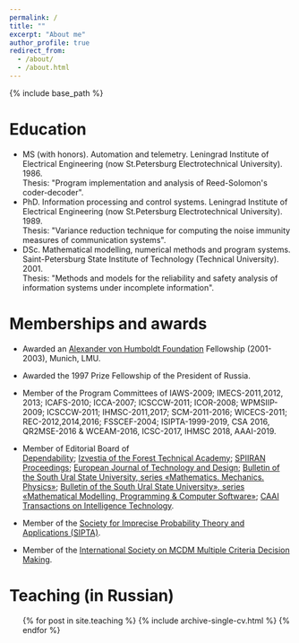 ```yaml
---
permalink: /
title: ""
excerpt: "About me"
author_profile: true
redirect_from: 
  - /about/
  - /about.html
---
```


{% include base_path %}

Education
======
* MS (with honors). Automation and telemetry. Leningrad Institute of Electrical Engineering (now St.Petersburg Electrotechnical University). 1986. <br> Thesis: "Program implementation and analysis of Reed-Solomon's coder-decoder".
* PhD. Information processing and control systems. Leningrad Institute of Electrical Engineering (now St.Petersburg Electrotechnical University). 1989. <br> Thesis: "Variance reduction technique for computing the noise immunity measures of communication systems".
* DSc. Mathematical modelling, numerical methods and program systems. Saint-Petersburg State Institute of Technology (Technical University). 2001. <br> Thesis: "Methods and models for the reliability and safety analysis of information systems under incomplete information".
  
Memberships and awards
======
* Awarded an [Alexander von Humboldt Foundation](http://www.avh.de/) Fellowship (2001-2003), Munich, LMU.

* Awarded the 1997 Prize Fellowship of the President of Russia.

* Member of the Program Committees of IAWS-2009; IMECS-2011,2012, 2013; ICAFS-2010; ICCA-2007; ICSCCW-2011; ICOR-2008; WPMSIIP-2009; ICSCCW-2011; IHMSC-2011,2017; SCM-2011-2016; WICECS-2011; REC-2012,2014,2016; FSSCEF-2004; ISIPTA-1999-2019, CSA 2016, QR2MSE-2016 & WCEAM-2016, ICSC-2017, IHMSC 2018, AAAI-2019.

* Member of Editorial Board of  
[Dependability](https://www.dependability.ru/jour#); 
[Izvestia of the Forest Technical Academy](http://en.spbftu.ru/publications/scientific-edition-izvestia-sankt-peterburgskoj-lesotehniceskoj-akademii/); 
[SPIIRAN Proceedings](http://proceedings.spiiras.nw.ru/index.php/sp);
[European Journal of Technology and Design](http://ejournal4.com/en/index.html); 
[Bulletin of the South Ural State University, series «Mathematics. Mechanics. Physics»](https://vestnik.susu.ru/mmph); 
[Bulletin of the South Ural State University», series «Mathematical Modelling, Programming & Computer Software»](https://mmp.susu.ru/page/en/greet);
[CAAI Transactions on Intelligence Technology](https://digital-library.theiet.org/content/journals/trit).


* Member of the [Society for Imprecise Probability Theory and Applications (SIPTA)](http://www.sipta.org/).

* Member of the [International Society on MCDM Multiple Criteria Decision Making](http://www.mcdmsociety.org/).


  
Teaching (in Russian)
======
  <ul>{% for post in site.teaching %}
    {% include archive-single-cv.html %}
  {% endfor %}</ul>
